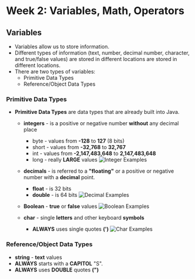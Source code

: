 # Week 2: Variables, Math, Operators

## Variables
* Variables allow us to store information.
* Different types of information (text, number, decimal number, character, and true/false values) are stored in different locations
 are stored in different locations.  
* There are two types of variables:
  * Primitive Data Types
  * Reference/Object Data Types  
  
### Primitive Data Types
* **Primitive Data Types** are data types that are already built into Java.
  * **integers** - is a positive or negative number **without** any decimal place
    * byte -  values from **-128** to **127** (8 bits)
    * short - values from **-32,768** to **32,767**
    * int - values from **-2,147,483,648** to **2,147,483,648**
    * long - really **LARGE** values
![Integer Examples](ints.png)

  * **decimals** - is referred to a **"floating"** or a positive or negative number with a **decimal** point.
    * **float** - is 32 bits
    * **double** - is 64 bits
![Decimal Examples](dec.png)

  * **Boolean** - **true** or **false** values
![Boolean Examples](bool.png)

  * **char** - single **letters** and other keyboard **symbols**
    * **ALWAYS** uses single quotes **(')**
![Char Examples](char.png)

### Reference/Object Data Types
* **string** - **text** values
 * **ALWAYS** starts with a **CAPITOL** "S".
 * **ALWAYS** uses **DOUBLE** quotes **(")**

